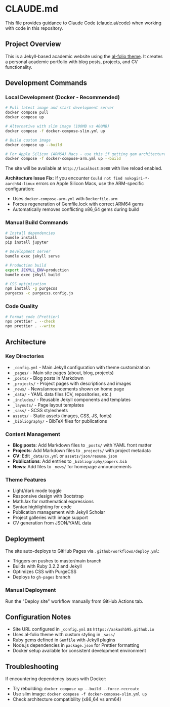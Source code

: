 # CLAUDE.md

This file provides guidance to Claude Code (claude.ai/code) when working with code in this repository.

## Project Overview

This is a Jekyll-based academic website using the [al-folio theme](https://github.com/alshedivat/al-folio). It creates a personal academic portfolio with blog posts, projects, and CV functionality.

## Development Commands

### Local Development (Docker - Recommended)
```bash
# Pull latest image and start development server
docker compose pull
docker compose up

# Alternative with slim image (100MB vs 400MB)
docker compose -f docker-compose-slim.yml up

# Build custom image
docker compose up --build

# For Apple Silicon (ARM64) Macs - use this if getting gem architecture errors
docker compose -f docker-compose-arm.yml up --build
```

The site will be available at `http://localhost:8080` with live reload enabled.

**Architecture Issue Fix:**
If you encounter `Could not find nokogiri-*-aarch64-linux` errors on Apple Silicon Macs, use the ARM-specific configuration:
- Uses `docker-compose-arm.yml` with `Dockerfile.arm`
- Forces regeneration of Gemfile.lock with correct ARM64 gems
- Automatically removes conflicting x86_64 gems during build

### Manual Build Commands
```bash
# Install dependencies 
bundle install
pip install jupyter

# Development server
bundle exec jekyll serve

# Production build
export JEKYLL_ENV=production
bundle exec jekyll build

# CSS optimization
npm install -g purgecss
purgecss -c purgecss.config.js
```

### Code Quality
```bash
# Format code (Prettier)
npx prettier . --check
npx prettier . --write
```

## Architecture

### Key Directories
- `_config.yml` - Main Jekyll configuration with theme customization
- `_pages/` - Main site pages (about, blog, projects)
- `_posts/` - Blog posts in Markdown
- `_projects/` - Project pages with descriptions and images
- `_news/` - News/announcements shown on home page
- `_data/` - YAML data files (CV, repositories, etc.)
- `_includes/` - Reusable Jekyll components and templates
- `_layouts/` - Page layout templates
- `_sass/` - SCSS stylesheets
- `assets/` - Static assets (images, CSS, JS, fonts)
- `_bibliography/` - BibTeX files for publications

### Content Management
- **Blog posts**: Add Markdown files to `_posts/` with YAML front matter
- **Projects**: Add Markdown files to `_projects/` with project metadata
- **CV**: Edit `_data/cv.yml` or `assets/json/resume.json`
- **Publications**: Add entries to `_bibliography/papers.bib`
- **News**: Add files to `_news/` for homepage announcements

### Theme Features
- Light/dark mode toggle
- Responsive design with Bootstrap
- MathJax for mathematical expressions
- Syntax highlighting for code
- Publication management with Jekyll Scholar
- Project galleries with image support
- CV generation from JSON/YAML data

## Deployment

The site auto-deploys to GitHub Pages via `.github/workflows/deploy.yml`:
- Triggers on pushes to master/main branch
- Builds with Ruby 3.2.2 and Jekyll
- Optimizes CSS with PurgeCSS
- Deploys to `gh-pages` branch

### Manual Deployment
Run the "Deploy site" workflow manually from GitHub Actions tab.

## Configuration Notes

- Site URL configured in `_config.yml` as `https://aakashb95.github.io`
- Uses al-folio theme with custom styling in `_sass/`
- Ruby gems defined in `Gemfile` with Jekyll plugins
- Node.js dependencies in `package.json` for Prettier formatting
- Docker setup available for consistent development environment

## Troubleshooting

If encountering dependency issues with Docker:
- Try rebuilding: `docker compose up --build --force-recreate`
- Use slim image: `docker compose -f docker-compose-slim.yml up`
- Check architecture compatibility (x86_64 vs arm64)